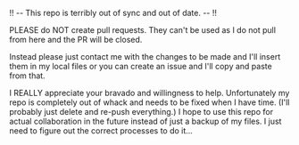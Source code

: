 !! -- This repo is terribly out of sync and out of date. -- !!

PLEASE do NOT create pull requests. They can't be used as I do not pull from here and the PR will be closed.

Instead please just contact me with the changes to be made and I'll insert them in my local files or you can create an issue and I'll copy and paste from that.

I REALLY appreciate your bravado and willingness to help. Unfortunately my repo is completely out of whack and needs to be fixed when I have time. (I'll probably just delete and re-push everything.) I hope to use this repo for actual collaboration in the future instead of just a backup of my files. I just need to figure out the correct processes to do it...

